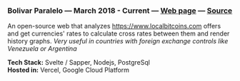 ### Bolivar Paralelo — March 2018 - Current — [Web page](https://bolivarparalelo.com) — [Source](https://github.com/madacol/bolivarparalelo)

  An open-source web that analyzes <https://www.localbitcoins.com> offers and get currencies' rates to calculate cross rates between them and render history graphs. *Very useful in countries with foreign exchange controls like Venezuela or Argentina*

  **Tech Stack:** Svelte / Sapper, Nodejs, PostgreSql\
  **Hosted in:** Vercel, Google Cloud Platform